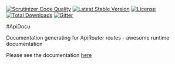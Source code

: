 [![Scrutinizer Code Quality](https://scrutinizer-ci.com/g/ublaboo/api-docu/badges/quality-score.png?b=master)](https://scrutinizer-ci.com/g/ublaboo/api-docu/?branch=master)
[![Latest Stable Version](https://poser.pugx.org/ublaboo/api-docu/v/stable)](https://packagist.org/packages/ublaboo/api-docu)
[![License](https://poser.pugx.org/ublaboo/api-docu/license)](https://packagist.org/packages/ublaboo/api-docu)
[![Total Downloads](https://poser.pugx.org/ublaboo/api-docu/downloads)](https://packagist.org/packages/ublaboo/api-docu)
[![Gitter](https://img.shields.io/gitter/room/nwjs/nw.js.svg)](https://gitter.im/ublaboo/help)

#ApiDocu

Documentation generating for ApiRouter routes - awesome runtime documentation

Please see the documentation [here](http://ublaboo.paveljanda.com/api-docu/)
